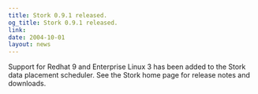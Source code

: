 ```yaml
---
title: Stork 0.9.1 released.
og_title: Stork 0.9.1 released.
link: 
date: 2004-10-01
layout: news
---
```


Support for Redhat 9 and Enterprise Linux 3 has been added to 	  the Stork data placement scheduler.  See the Stork home page for 	  release notes and downloads.
